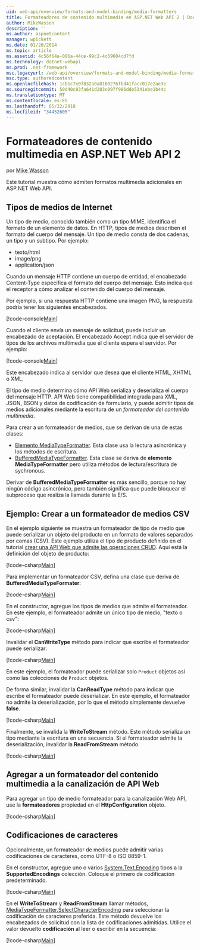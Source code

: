 ```yaml
---
uid: web-api/overview/formats-and-model-binding/media-formatters
title: Formateadores de contenido multimedia en ASP.NET Web API 2 | Documentos de Microsoft
author: MikeWasson
description: ''
ms.author: aspnetcontent
manager: wpickett
ms.date: 01/20/2014
ms.topic: article
ms.assetid: 4c56f64a-086a-44ce-99c2-4c69604cd7fd
ms.technology: dotnet-webapi
ms.prod: .net-framework
msc.legacyurl: /web-api/overview/formats-and-model-binding/media-formatters
msc.type: authoredcontent
ms.openlocfilehash: 1cb1c7e0f832a0a0160276fbd41facc017e2ae3e
ms.sourcegitcommit: 50d40c83fa641d283c097f986dde5341ebe1b44c
ms.translationtype: MT
ms.contentlocale: es-ES
ms.lasthandoff: 05/22/2018
ms.locfileid: "34452605"
---
```

<a name="media-formatters-in-aspnet-web-api-2"></a>Formateadores de contenido multimedia en ASP.NET Web API 2
====================
por [Mike Wasson](https://github.com/MikeWasson)

Este tutorial muestra cómo admiten formatos multimedia adicionales en ASP.NET Web API.

## <a name="internet-media-types"></a>Tipos de medios de Internet

Un tipo de medio, conocido también como un tipo MIME, identifica el formato de un elemento de datos. En HTTP, tipos de medios describen el formato del cuerpo del mensaje. Un tipo de medio consta de dos cadenas, un tipo y un subtipo. Por ejemplo:

- texto/html
- image/png
- application/json

Cuando un mensaje HTTP contiene un cuerpo de entidad, el encabezado Content-Type especifica el formato del cuerpo del mensaje. Esto indica que el receptor a cómo analizar el contenido del cuerpo del mensaje.

Por ejemplo, si una respuesta HTTP contiene una imagen PNG, la respuesta podría tener los siguientes encabezados.

[!code-console[Main](media-formatters/samples/sample1.cmd)]

Cuando el cliente envía un mensaje de solicitud, puede incluir un encabezado de aceptación. El encabezado Accept indica que el servidor de tipos de los archivos multimedia que el cliente espera el servidor. Por ejemplo:

[!code-console[Main](media-formatters/samples/sample2.cmd)]

Este encabezado indica al servidor que desea que el cliente HTML, XHTML o XML.

El tipo de medio determina cómo API Web serializa y deserializa el cuerpo del mensaje HTTP. API Web tiene compatibilidad integrada para XML, JSON, BSON y datos de codificación de formulario, y puede admitir tipos de medios adicionales mediante la escritura de un *formateador del contenido multimedia*.

Para crear a un formateador de medios, que se derivan de una de estas clases:

- [Elemento MediaTypeFormatter](https://msdn.microsoft.com/library/system.net.http.formatting.mediatypeformatter.aspx). Esta clase usa la lectura asincrónica y los métodos de escritura.
- [BufferedMediaTypeFormatter](https://msdn.microsoft.com/library/system.net.http.formatting.bufferedmediatypeformatter.aspx). Esta clase se deriva de **elemento MediaTypeFormatter** pero utiliza métodos de lectura/escritura de sychronous.

Derivar de **BufferedMediaTypeFormatter** es más sencillo, porque no hay ningún código asincrónico, pero también significa que puede bloquear el subproceso que realiza la llamada durante la E/S.

## <a name="example-creating-a-csv-media-formatter"></a>Ejemplo: Crear a un formateador de medios CSV

En el ejemplo siguiente se muestra un formateador de tipo de medio que puede serializar un objeto del producto en un formato de valores separados por comas (CSV). Este ejemplo utiliza el tipo de producto definido en el tutorial [crear una API Web que admite las operaciones CRUD](../older-versions/creating-a-web-api-that-supports-crud-operations.md). Aquí está la definición del objeto de producto:

[!code-csharp[Main](media-formatters/samples/sample3.cs)]

Para implementar un formateador CSV, defina una clase que deriva de **BufferedMediaTypeFormater**:

[!code-csharp[Main](media-formatters/samples/sample4.cs)]

En el constructor, agregue los tipos de medios que admite el formateador. En este ejemplo, el formateador admite un único tipo de medio, &quot;texto o csv&quot;:

[!code-csharp[Main](media-formatters/samples/sample5.cs)]

Invalidar el **CanWriteType** método para indicar que escribe el formateador puede serializar:

[!code-csharp[Main](media-formatters/samples/sample6.cs)]

En este ejemplo, el formateador puede serializar solo `Product` objetos así como las colecciones de `Product` objetos.

De forma similar, invalidar la **CanReadType** método para indicar que escribe el formateador puede deserializar. En este ejemplo, el formateador no admite la deserialización, por lo que el método simplemente devuelve **false**.

[!code-csharp[Main](media-formatters/samples/sample7.cs)]

Finalmente, se invalida la **WriteToStream** método. Este método serializa un tipo mediante la escritura en una secuencia. Si el formateador admite la deserialización, invalidar la **ReadFromStream** método.

[!code-csharp[Main](media-formatters/samples/sample8.cs)]

## <a name="adding-a-media-formatter-to-the-web-api-pipeline"></a>Agregar a un formateador del contenido multimedia a la canalización de API Web

Para agregar un tipo de medio formateador para la canalización Web API, use la **formateadores** propiedad en el **HttpConfiguration** objeto.

[!code-csharp[Main](media-formatters/samples/sample9.cs)]

## <a name="character-encodings"></a>Codificaciones de caracteres

Opcionalmente, un formateador de medios puede admitir varias codificaciones de caracteres, como UTF-8 o ISO 8859-1.

En el constructor, agregue uno o varios [System.Text.Encoding](https://msdn.microsoft.com/library/system.text.encoding.aspx) tipos a la **SupportedEncodings** colección. Coloque el primero de codificación predeterminado.

[!code-csharp[Main](media-formatters/samples/sample10.cs?highlight=6-7)]

En el **WriteToStream** y **ReadFromStream** llamar métodos, [MediaTypeFormatter.SelectCharacterEncoding](https://msdn.microsoft.com/library/hh969054.aspx) para seleccionar la codificación de caracteres preferida. Este método devuelve los encabezados de solicitud con la lista de codificaciones admitidas. Utilice el valor devuelto **codificación** al leer o escribir en la secuencia:

[!code-csharp[Main](media-formatters/samples/sample11.cs?highlight=3,5)]
